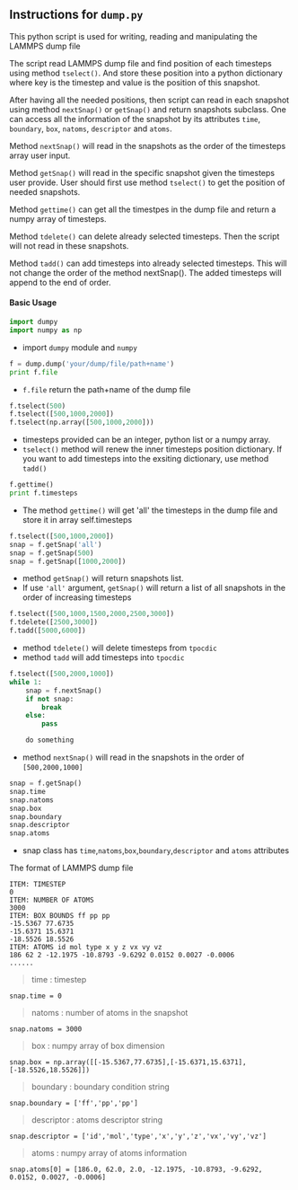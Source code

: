 ## Instructions for `dump.py`

This python script is used for writing, reading and manipulating the LAMMPS dump file

The script read LAMMPS dump file and find position of each timesteps using method `tselect()`. And store these position into a python dictionary where key is the timestep and value is the position of this snapshot. 

After having all the needed positions, then script can read in each snapshot using method `nextSnap()` or `getSnap()` and return snapshots subclass. One can access all the information of the snapshot by its attributes `time`, `boundary`, `box`, `natoms`, `descriptor` and `atoms`.

Method `nextSnap()` will read in the snapshots as the order of the timesteps array user input.

Method `getSnap()` will read in the specific snapshot given the timesteps user provide. User should first use method `tselect()` to get the position of needed snapshots.

Method `gettime()` can get all the timestpes in the dump file and return a numpy array of timesteps.

Method `tdelete()` can delete already selected timesteps. Then the script will not read in these snapshots.

Method `tadd()` can add timesteps into already selected timesteps. This will not change the order of the method nextSnap(). The added timesteps will append to the end of order.

#### Basic Usage

``` Python
import dumpy
import numpy as np
```
* import `dumpy` module and `numpy`

``` Python
f = dump.dump('your/dump/file/path+name')
print f.file
``` 
* `f.file` return the path+name of the dump file

``` Python
f.tselect(500)
f.tselect([500,1000,2000])
f.tselect(np.array([500,1000,2000]))
```
* timesteps provided can be an integer, python list or a numpy array.
* `tselect()` method will renew the inner timesteps position dictionary. If you want to add timesteps into the exsiting dictionary, use method `tadd()`

``` Python
f.gettime()
print f.timesteps
```
* The method `gettime()` will get 'all' the timesteps in the dump file and store it in array self.timesteps

``` Python
f.tselect([500,1000,2000])
snap = f.getSnap('all')
snap = f.getSnap(500)
snap = f.getSnap([1000,2000])
```
* method `getSnap()` will return snapshots list.
* If use `'all'`
 argument, `getSnap()` will return a list of all snapshots in the order of increasing timesteps

```Python
f.tselect([500,1000,1500,2000,2500,3000])
f.tdelete([2500,3000])
f.tadd([5000,6000])
```
* method `tdelete()` will delete timesteps from `tpocdic`
* method `tadd` will add timesteps into `tpocdic`

``` Python
f.tselect([500,2000,1000])
while 1:
	snap = f.nextSnap()
	if not snap:
		break
	else:
		pass

	do something
```
* method `nextSnap()` will read in the snapshots in the order of `[500,2000,1000]`

``` Python
snap = f.getSnap()
snap.time
snap.natoms
snap.box
snap.boundary
snap.descriptor
snap.atoms
```
* snap class has `time`,`natoms`,`box`,`boundary`,`descriptor` and `atoms` attributes

The format of LAMMPS dump file
```
ITEM: TIMESTEP
0 
ITEM: NUMBER OF ATOMS 
3000
ITEM: BOX BOUNDS ff pp pp
-15.5367 77.6735
-15.6371 15.6371
-18.5526 18.5526
ITEM: ATOMS id mol type x y z vx vy vz
186 62 2 -12.1975 -10.8793 -9.6292 0.0152 0.0027 -0.0006
......
```

> time : timestep

`snap.time = 0`

> natoms : number of atoms in the snapshot

`snap.natoms = 3000`

> box : numpy array of box dimension

`snap.box = np.array([[-15.5367,77.6735],[-15.6371,15.6371],[-18.5526,18.5526]])`

> boundary : boundary condition string 

`snap.boundary = ['ff','pp','pp']`

> descriptor : atoms descriptor string

`snap.descriptor = ['id','mol','type','x','y','z','vx','vy','vz']`

> atoms : numpy array of atoms information

`snap.atoms[0] = [186.0, 62.0, 2.0, -12.1975, -10.8793, -9.6292, 0.0152, 0.0027, -0.0006]`